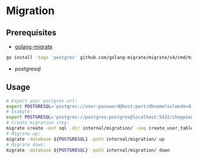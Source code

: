 # Migration

## Prerequisites

- [golang-migrate](https://github.com/golang-migrate/migrate)

```sh
go install -tags 'postgres' github.com/golang-migrate/migrate/v4/cmd/migrate@latest
```

- postgresql

## Usage

```sh
# Export your postgres url:
export POSTGRESQL='postgres://user:password@host:port/dbname?sslmode=disable'
# Example:
export POSTGRESQL='postgres://postgres:postgres@localhost:5432/shopping-cart?sslmode=disable'
# Create migration step:
migrate create -ext sql -dir internal/migration/ -seq create_user_table
# Migrate up:
migrate -database ${POSTGRESQL} -path internal/migration/ up
# Migrate down:
migrate -database ${POSTGRESQL} -path internal/migration/ down
```
